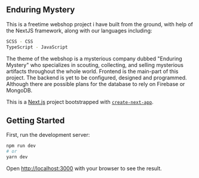 ## Enduring Mystery

This is a freetime webshop project i have built from the ground, with help of the NextJS framework, along with our languages including:

```bash
SCSS - CSS
TypeScript - JavaScript
```

The theme of the webshop is a mysterious company dubbed "Enduring Mystery" who specializes in scouting, collecting, and selling mysterious artifacts throughout the whole world.
Frontend is the main-part of this project. The backend is yet to be configured, designed and programmed. Although there are possible plans for the database to rely on Firebase or MongoDB.

This is a [Next.js](https://nextjs.org/) project bootstrapped with [`create-next-app`](https://github.com/vercel/next.js/tree/canary/packages/create-next-app).

## Getting Started

First, run the development server:

```bash
npm run dev
# or
yarn dev
```

Open [http://localhost:3000](http://localhost:3000) with your browser to see the result.
